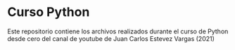 # Curso Python
Este repositorio contiene los archivos realizados durante el curso de Python desde cero del canal de youtube de Juan Carlos Estevez Vargas (2021)
